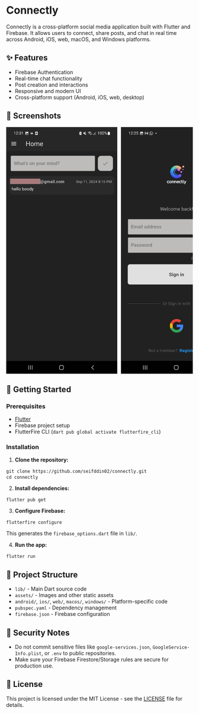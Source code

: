 # Connectly

Connectly is a cross-platform social media application built with Flutter and Firebase. It allows users to connect, share posts, and chat in real time across Android, iOS, web, macOS, and Windows platforms.

## ✨ Features

- Firebase Authentication
- Real-time chat functionality
- Post creation and interactions
- Responsive and modern UI
- Cross-platform support (Android, iOS, web, desktop)

## 📸 Screenshots


<div style="display: flex; gap: 10px; overflow-x: auto;">

  <img src="images/wall.jpg" alt="Wall" width="300" />
  <img src="images/login.jpg" alt="Login" width="300" />
  <img src="images/signup.jpg" alt="Signup" width="300" />
  <img src="images/messages.jpg" alt="Messages" width="300" />
  <img src="images/logout.jpg" alt="Logout" width="300" />
  <img src="images/1.jpg" alt="Misc" width="300" />

</div>

## 🚀 Getting Started

### Prerequisites

- [Flutter](https://flutter.dev/docs/get-started/install)
- Firebase project setup
- FlutterFire CLI (`dart pub global activate flutterfire_cli`)

### Installation

1. **Clone the repository:**

```
git clone https://github.com/seifddin02/connectly.git
cd connectly
```

2. **Install dependencies:**

```
flutter pub get
```

3. **Configure Firebase:**

```
flutterfire configure
```

This generates the `firebase_options.dart` file in `lib/`.

4. **Run the app:**

```
flutter run
```

## 🧾 Project Structure

- `lib/` - Main Dart source code
- `assets/` - Images and other static assets
- `android/`, `ios/`, `web/`, `macos/`, `windows/` - Platform-specific code
- `pubspec.yaml` - Dependency management
- `firebase.json` - Firebase configuration

## 🔐 Security Notes

- Do not commit sensitive files like `google-services.json`, `GoogleService-Info.plist`, or `.env` to public repositories.
- Make sure your Firebase Firestore/Storage rules are secure for production use.

## 📄 License

This project is licensed under the MIT License - see the [LICENSE](LICENSE) file for details.
